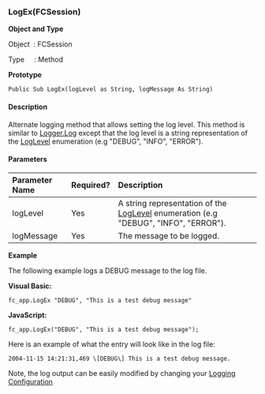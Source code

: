 ### LogEx(FCSession)

**Object and Type**

Object  : FCSession

Type     : Method

**Prototype**

```
Public Sub LogEx(logLevel as String, logMessage As String)
```

#### Description

Alternate logging method that allows setting the log level. This method is similar to [Logger.Log](../FChoice.Common~FChoice.Common.Logger~Log.md) except that the log level is a string representation of the [LogLevel](../FChoice.Common~FChoice.Common.LogLevel.md) enumeration (e.g "DEBUG", "INFO", "ERROR").

#### Parameters

| Parameter Name | Required? | Description |
|:--- |:--- |:--- |
| logLevel | Yes | A string representation of the [LogLevel](../FChoice.Common~FChoice.Common.LogLevel.md) enumeration (e.g "DEBUG", "INFO", "ERROR"). |
| logMessage | Yes | The message to be logged. |

**Example**

The following example logs a DEBUG message to the log file.

**Visual Basic:**
```
fc_app.LogEx "DEBUG", "This is a test debug message"
```

**JavaScript:**
```
fc_app.LogEx("DEBUG", "This is a test debug message");
```

Here is an example of what the entry will look like in the log file:
```
2004-11-15 14:21:31,469 \[DEBUG\] This is a test debug message.
```

Note, the log output can be easily modified by changing your [Logging Configuration](../../articles/logging/logging-samples.md)

